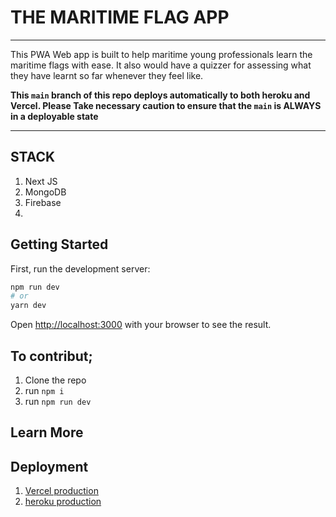 # THE MARITIME FLAG APP

---
This PWA Web app is built to help maritime young professionals learn the maritime flags with ease. It also would have a quizzer for assessing what they have learnt so far whenever they feel like.

**This `main` branch of this repo deploys automatically to both heroku and Vercel. Please Take necessary caution to ensure that the `main` is ALWAYS in a deployable state**

---

## STACK
1. Next JS
2. MongoDB
3. Firebase
4. 


## Getting Started

First, run the development server:

```bash
npm run dev
# or
yarn dev
```
Open [http://localhost:3000](http://localhost:3000) with your browser to see the result.

## To contribut;
1. Clone the repo
2. run ```npm i```
3. run ```npm run dev```


## Learn More


## Deployment
1. [Vercel production](https://maritime-flag-app.vercel.app)
2. [heroku production](https://maritime-flag-app.herokuapp.com)